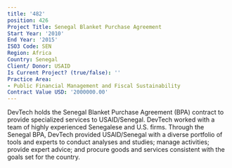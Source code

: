```yaml
---
title: '482'
position: 426
Project Title: Senegal Blanket Purchase Agreement
Start Year: '2010'
End Year: '2015'
ISO3 Code: SEN
Region: Africa
Country: Senegal
Client/ Donor: USAID
Is Current Project? (true/false): ''
Practice Area:
- Public Financial Management and Fiscal Sustainability
Contract Value USD: '2000000.00'
---
```


DevTech holds the Senegal Blanket Purchase Agreement (BPA) contract to provide specialized services to USAID/Senegal. DevTech worked with a team of highly experienced Senegalese and U.S. firms. Through the Senegal BPA, DevTech provided USAID/Senegal with a diverse portfolio of tools and experts to conduct analyses and studies; manage activities; provide expert advice; and procure goods and services consistent with the goals set for the country.